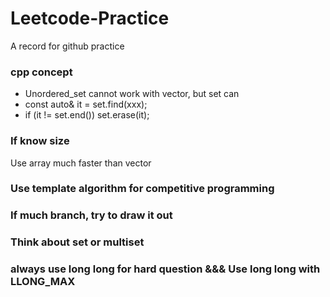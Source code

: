 # Leetcode-Practice

A record for github practice

### cpp concept
- Unordered_set cannot work with vector<int>, but set can
- const auto& it = set.find(xxx);
- if (it != set.end()) set.erase(it);

### If know size
Use array much faster than vector

### Use template algorithm for competitive programming

### If much branch, try to draw it out

### Think about set or multiset

### always use long long for hard question &&& Use long long with LLONG_MAX
